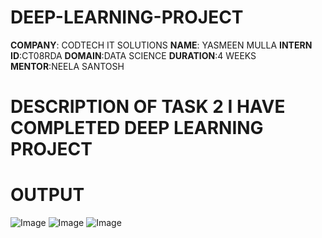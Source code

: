 # DEEP-LEARNING-PROJECT
**COMPANY**: CODTECH IT SOLUTIONS
**NAME**: YASMEEN MULLA
**INTERN ID**:CT08RDA
**DOMAIN**:DATA SCIENCE
**DURATION**:4 WEEKS
**MENTOR**:NEELA SANTOSH
# DESCRIPTION OF TASK 2 I HAVE COMPLETED DEEP LEARNING PROJECT
# OUTPUT
![Image](https://github.com/user-attachments/assets/d1e01b92-2b0a-402b-b3d2-4f8c65d8488e)
![Image](https://github.com/user-attachments/assets/d44877b3-d255-4330-9ee0-9f0d58cfda40)
![Image](https://github.com/user-attachments/assets/63371964-b044-4cfb-bd7f-7c85e1003eb5)
